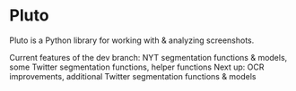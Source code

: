 # Pluto
Pluto is a Python library for working with &amp; analyzing screenshots.

Current features of the dev branch: NYT segmentation functions & models, some Twitter segmentation functions, helper functions
Next up: OCR improvements, additional Twitter segmentation functions & models
